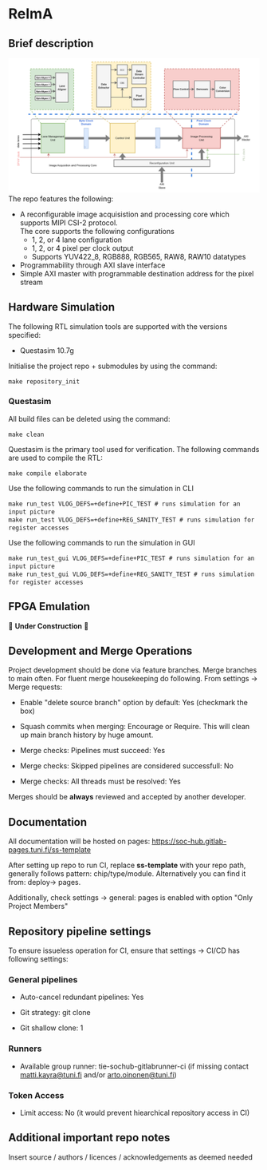 # ReImA

## Brief description
<img src="doc/figures/IAP_core.drawio.png">
The repo features the following:</br>

* A reconfigurable image acquisistion and processing core which supports MIPI CSI-2 protocol.</br>
    The core supports the following configurations</br>
    - 1, 2, or 4 lane configuration
    - 1, 2, or 4 pixel per clock output
    - Supports YUV422_8, RGB888, RGB565, RAW8, RAW10 datatypes
* Programmability through AXI slave interface
* Simple AXI master with programmable destination address for the pixel stream

## Hardware Simulation
The following RTL simulation tools are supported with the versions specified:
- Questasim 10.7g

Initialise the project repo + submodules by using the command:

```
make repository_init
``` 

### Questasim

All build files can be deleted using the command:
```
make clean
```

Questasim is the primary tool used for verification. The following commands are used to compile the RTL:
```
make compile elaborate
```

Use the following commands to run the simulation in CLI
```
make run_test VLOG_DEFS=+define+PIC_TEST # runs simulation for an input picture
make run_test VLOG_DEFS=+define+REG_SANITY_TEST # runs simulation for register accesses
```

Use the following commands to run the simulation in GUI
```
make run_test_gui VLOG_DEFS=+define+PIC_TEST # runs simulation for an input picture
make run_test_gui VLOG_DEFS=+define+REG_SANITY_TEST # runs simulation for register accesses
```

## FPGA Emulation

🚧 **Under Construction** 🚧


## Development and Merge Operations

Project development should be done via feature branches. Merge branches to main often. For fluent merge housekeeping do following. From settings -> Merge requests:

* Enable "delete source branch" option by default: Yes (checkmark the box)

* Squash commits when merging: Encourage or Require. This will clean up main branch history by huge amount.

* Merge checks: Pipelines must succeed: Yes

* Merge checks: Skipped pipelines are considered successfull: No

* Merge checks: All threads must be resolved: Yes

Merges should be **always** reviewed and accepted by another developer.

## Documentation

All documentation will be hosted on pages: https://soc-hub.gitlab-pages.tuni.fi/ss-template

After setting up repo to run CI, replace **ss-template** with your repo path, generally follows pattern: chip/type/module. Alternatively you can find it from: deploy-> pages.

Additionally, check settings -> general: pages is enabled with option "Only Project Members"

## Repository pipeline settings

To ensure issueless operation for CI, ensure that settings -> CI/CD has following settings:

### General pipelines

* Auto-cancel redundant pipelines: Yes 

* Git strategy: git clone

* Git shallow clone: 1

### Runners 

* Available group runner: tie-sochub-gitlabrunner-ci (if missing contact matti.kayra@tuni.fi and/or arto.oinonen@tuni.fi) 

### Token Access

* Limit access: No (it would prevent hiearchical repository access in CI)



## Additional important repo notes

Insert source / authors / licences / acknowledgements as deemed needed
